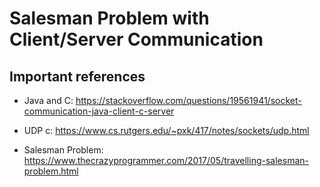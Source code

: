 # Salesman Problem with Client/Server Communication

## Important references

* Java and C: https://stackoverflow.com/questions/19561941/socket-communication-java-client-c-server

* UDP c: https://www.cs.rutgers.edu/~pxk/417/notes/sockets/udp.html

* Salesman Problem: https://www.thecrazyprogrammer.com/2017/05/travelling-salesman-problem.html